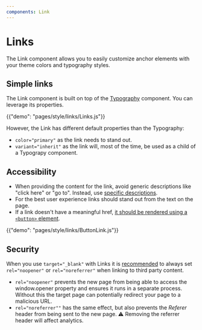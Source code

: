 ```yaml
---
components: Link
---
```


# Links

<p class="description">The Link component allows you to easily customize anchor elements with your theme colors and typography styles.</p>

## Simple links

The Link component is built on top of the [Typography](/api/typography/) component.
You can leverage its properties.

{{"demo": "pages/style/links/Links.js"}}

However, the Link has different default properties than the Typography:
- `color="primary"` as the link needs to stand out.
- `variant="inherit"` as the link will, most of the time, be used as a child of a Typograpy component.

## Accessibility

- When providing the content for the link, avoid generic descriptions like "click here" or "go to".
Instead, use [specific descriptions](https://developers.google.com/web/tools/lighthouse/audits/descriptive-link-text).
- For the best user experience links should stand out from the text on the page.
- If a link doesn't have a meaningful href, [it should be rendered using a `<button>` element](https://github.com/evcohen/eslint-plugin-jsx-a11y/blob/master/docs/rules/anchor-is-valid.md).

{{"demo": "pages/style/links/ButtonLink.js"}}

## Security

When you use `target="_blank"` with Links it is [recom](https://github.com/yannickcr/eslint-plugin-react/blob/master/docs/rules/jsx-no-target-blank.md)[mended](https://developers.google.com/web/tools/lighthouse/audits/noopener) to always set `rel="noopener"` or `rel="noreferrer"` when linking to third party content.

- `rel="noopener"` prevents the new page from being able to access the window.opener property and ensures it runs in a separate process.
Without this the target page can potentially redirect your page to a malicious URL.
- `rel="noreferrer""` has the same effect, but also prevents the *Referer* header from being sent to the new page.
⚠️ Removing the referrer header will affect analytics.
